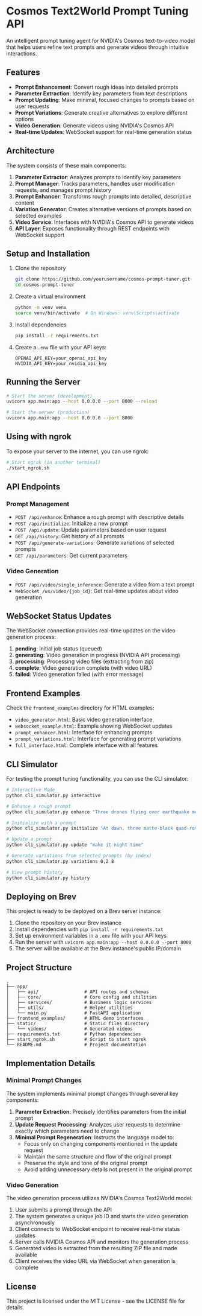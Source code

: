 # Cosmos Text2World Prompt Tuning API

An intelligent prompt tuning agent for NVIDIA's Cosmos text-to-video model that helps users refine text prompts and generate videos through intuitive interactions.

## Features

- **Prompt Enhancement**: Convert rough ideas into detailed prompts
- **Parameter Extraction**: Identify key parameters from text descriptions
- **Prompt Updating**: Make minimal, focused changes to prompts based on user requests
- **Prompt Variations**: Generate creative alternatives to explore different options
- **Video Generation**: Generate videos using NVIDIA's Cosmos API
- **Real-time Updates**: WebSocket support for real-time generation status

## Architecture

The system consists of these main components:

1. **Parameter Extractor**: Analyzes prompts to identify key parameters
2. **Prompt Manager**: Tracks parameters, handles user modification requests, and manages prompt history
3. **Prompt Enhancer**: Transforms rough prompts into detailed, descriptive content 
4. **Variation Generator**: Creates alternative versions of prompts based on selected examples
5. **Video Service**: Interfaces with NVIDIA's Cosmos API to generate videos
6. **API Layer**: Exposes functionality through REST endpoints with WebSocket support

## Setup and Installation

1. Clone the repository
   ```bash
   git clone https://github.com/yourusername/cosmos-prompt-tuner.git
   cd cosmos-prompt-tuner
   ```

2. Create a virtual environment
   ```bash
   python -m venv venv
   source venv/bin/activate  # On Windows: venv\Scripts\activate
   ```

3. Install dependencies
   ```bash
   pip install -r requirements.txt
   ```

4. Create a `.env` file with your API keys:
   ```
   OPENAI_API_KEY=your_openai_api_key
   NVIDIA_API_KEY=your_nvidia_api_key
   ```

## Running the Server

```bash
# Start the server (development)
uvicorn app.main:app --host 0.0.0.0 --port 8000 --reload

# Start the server (production)
uvicorn app.main:app --host 0.0.0.0 --port 8000
```

## Using with ngrok

To expose your server to the internet, you can use ngrok:

```bash
# Start ngrok (in another terminal)
./start_ngrok.sh
```

## API Endpoints

### Prompt Management

- `POST /api/enhance`: Enhance a rough prompt with descriptive details
- `POST /api/initialize`: Initialize a new prompt
- `POST /api/update`: Update parameters based on user request
- `GET /api/history`: Get history of all prompts
- `POST /api/generate-variations`: Generate variations of selected prompts
- `GET /api/parameters`: Get current parameters

### Video Generation

- `POST /api/video/single_inference`: Generate a video from a text prompt
- `WebSocket /ws/video/{job_id}`: Get real-time updates about video generation

## WebSocket Status Updates

The WebSocket connection provides real-time updates on the video generation process:

1. **pending**: Initial job status (queued)
2. **generating**: Video generation in progress (NVIDIA API processing)
3. **processing**: Processing video files (extracting from zip)
4. **complete**: Video generation complete (with video URL)
5. **failed**: Video generation failed (with error message)

## Frontend Examples

Check the `frontend_examples` directory for HTML examples:

- `video_generator.html`: Basic video generation interface
- `websocket_example.html`: Example showing WebSocket updates
- `prompt_enhancer.html`: Interface for enhancing prompts
- `prompt_variations.html`: Interface for generating prompt variations
- `full_interface.html`: Complete interface with all features

## CLI Simulator

For testing the prompt tuning functionality, you can use the CLI simulator:

```bash
# Interactive Mode
python cli_simulator.py interactive

# Enhance a rough prompt
python cli_simulator.py enhance "Three drones flying over earthquake mountains cabin"

# Initialize with a prompt
python cli_simulator.py initialize "At dawn, three matte-black quad-rotor drones hover over a landslide-stricken mountain slope."

# Update a prompt
python cli_simulator.py update "make it night time"

# Generate variations from selected prompts (by index)
python cli_simulator.py variations 0,2 8

# View prompt history
python cli_simulator.py history
```

## Deploying on Brev

This project is ready to be deployed on a Brev server instance:

1. Clone the repository on your Brev instance
2. Install dependencies with `pip install -r requirements.txt`
3. Set up environment variables in a `.env` file with your API keys
4. Run the server with `uvicorn app.main:app --host 0.0.0.0 --port 8000`
5. The server will be available at the Brev instance's public IP/domain

## Project Structure

```
.
├── app/
│   ├── api/                 # API routes and schemas
│   ├── core/                # Core config and utilities 
│   ├── services/            # Business logic services
│   ├── utils/               # Helper utilities
│   └── main.py              # FastAPI application
├── frontend_examples/       # HTML demo interfaces
├── static/                  # Static files directory
│   └── videos/              # Generated videos
├── requirements.txt         # Python dependencies
├── start_ngrok.sh           # Script to start ngrok
└── README.md                # Project documentation
```

## Implementation Details

### Minimal Prompt Changes

The system implements minimal prompt changes through several key components:

1. **Parameter Extraction**: Precisely identifies parameters from the initial prompt
2. **Update Request Processing**: Analyzes user requests to determine exactly which parameters need to change
3. **Minimal Prompt Regeneration**: Instructs the language model to:
   - Focus only on changing components mentioned in the update request
   - Maintain the same structure and flow of the original prompt
   - Preserve the style and tone of the original prompt
   - Avoid adding unnecessary details not present in the original prompt

### Video Generation

The video generation process utilizes NVIDIA's Cosmos Text2World model:

1. User submits a prompt through the API
2. The system generates a unique job ID and starts the video generation asynchronously
3. Client connects to WebSocket endpoint to receive real-time status updates
4. Server calls NVIDIA Cosmos API and monitors the generation process
5. Generated video is extracted from the resulting ZIP file and made available
6. Client receives the video URL via WebSocket when generation is complete

## License

This project is licensed under the MIT License - see the LICENSE file for details.